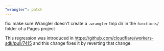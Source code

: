 ```yaml
---
"wrangler": patch
---
```


fix: make sure Wrangler doesn't create a `.wrangler` tmp dir in the `functions/` folder of a Pages project

This regression was introduced in https://github.com/cloudflare/workers-sdk/pull/7415
and this change fixes it by reverting that change.
